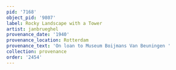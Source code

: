 ```yaml
---
pid: '7168'
object_pid: '9807'
label: Rocky Landscape with a Tower
artist: janbrueghel
provenance_date: '1940'
provenance_location: Rotterdam
provenance_text: 'On loan to Museum Boijmans Van Beuningen '
collection: provenance
order: '2454'
---
```

